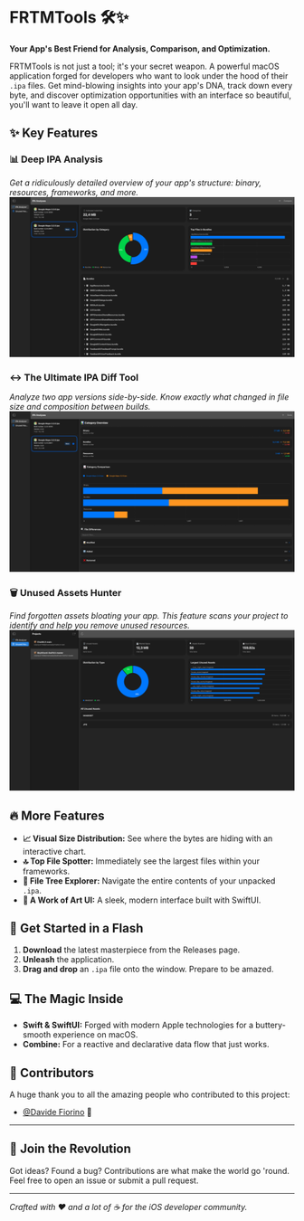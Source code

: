 # FRTMTools 🛠️✨

**Your App's Best Friend for Analysis, Comparison, and Optimization.**

FRTMTools is not just a tool; it's your secret weapon. A powerful macOS application forged for developers who want to look under the hood of their `.ipa` files. Get mind-blowing insights into your app's DNA, track down every byte, and discover optimization opportunities with an interface so beautiful, you'll want to leave it open all day.

## ✨ Key Features

### 📊 Deep IPA Analysis
*Get a ridiculously detailed overview of your app's structure: binary, resources, frameworks, and more.*
![IPA Analysis](AnalysisViiew.png)

### ↔️ The Ultimate IPA Diff Tool
*Analyze two app versions side-by-side. Know exactly what changed in file size and composition between builds.*
![Compare View](CompareView.png)

### 🗑️ Unused Assets Hunter
*Find forgotten assets bloating your app. This feature scans your project to identify and help you remove unused resources.*
![Unused Asset Hunter](UnusedAsset.png)


## 🔥 More Features

*   **📈 Visual Size Distribution:** See where the bytes are hiding with an interactive chart.
*   **🔝 Top File Spotter:** Immediately see the largest files within your frameworks.
*   **🌳 File Tree Explorer:** Navigate the entire contents of your unpacked `.ipa`.
*   **🎨 A Work of Art UI:** A sleek, modern interface built with SwiftUI.

## 🚀 Get Started in a Flash

1.  **Download** the latest masterpiece from the Releases page.
2.  **Unleash** the application.
3.  **Drag and drop** an `.ipa` file onto the window. Prepare to be amazed.

## 💻 The Magic Inside

*   **Swift & SwiftUI:** Forged with modern Apple technologies for a buttery-smooth experience on macOS.
*   **Combine:** For a reactive and declarative data flow that just works.

## 👥 Contributors

A huge thank you to all the amazing people who contributed to this project:  

- [@Davide Fiorino](https://github.com/DaveFiorino) 🚀

---

## 🙏 Join the Revolution

Got ideas? Found a bug? Contributions are what make the world go 'round. Feel free to open an issue or submit a pull request.

---

*Crafted with ❤️ and a lot of ☕ for the iOS developer community.*
